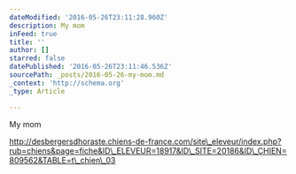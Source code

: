 ```yaml
---
dateModified: '2016-05-26T23:11:28.960Z'
description: My mom
inFeed: true
title: ''
author: []
starred: false
datePublished: '2016-05-26T23:11:46.536Z'
sourcePath: _posts/2016-05-26-my-mom.md
_context: 'http://schema.org'
_type: Article

---
```

My mom

http://desbergersdhoraste.chiens-de-france.com/site\_eleveur/index.php?rub=chiens&page=fiche&ID\_ELEVEUR=18917&ID\_SITE=20186&ID\_CHIEN=809562&TABLE=t\_chien\_03